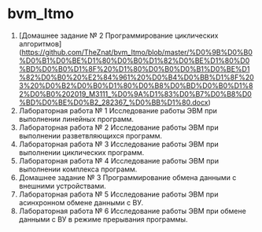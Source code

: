 # bvm_Itmo
1.	[Домашнее задание № 2 Программирование циклических алгоритмов] (https://github.com/TheZnat/bvm_Itmo/blob/master/%D0%9B%D0%B0%D0%B1%D0%BE%D1%80%D0%B0%D1%82%D0%BE%D1%80%D0%BD%D0%B0%D1%8F%20%D1%80%D0%B0%D0%B1%D0%BE%D1%82%D0%B0%20%E2%84%961%20%D0%B4%D0%BB%D1%8F%203%20%D0%B2%D0%B0%D1%80%D0%B8%D0%BD%D0%B0%D1%82%D0%B0%202019_M3111_%D0%9A%D1%83%D0%B7%D0%B8%D0%BD%D0%BE%D0%B2_282367_%D0%BB%D1%80.docx)
2.	Лабораторная работа № 1 Исследование работы ЭВМ при выполнении линейных программ.
3.	Лабораторная работа № 2 Исследование работы ЭВМ при выполнении разветвляющихся программ.
4.  Лабораторная работа № 3 Исследование работы ЭВМ при выполнении циклических программ.
5.  Лабораторная работа № 4 Исследование работы ЭВМ при выполнении комплекса программ.
6.  Домашнее задание № 3 Программирование обмена данными с внешними устройствами.
7.  Лабораторная работа № 5 Исследование работы ЭВМ при асинхронном обмене данными с ВУ.
8.  Лабораторная работа № 6 Исследование работы ЭВМ при обмене данными с ВУ в режиме прерывания программы.
